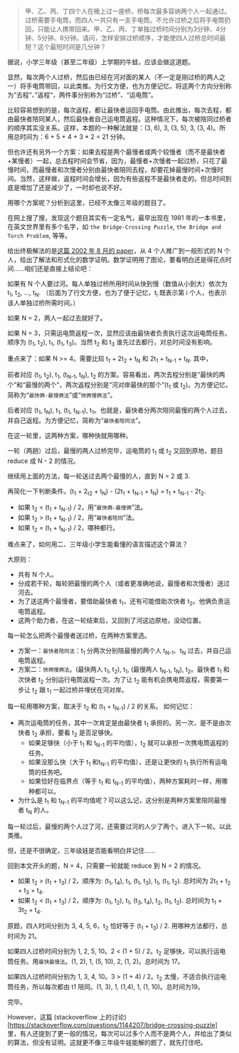 
> 甲、乙、丙、丁四个人在晚上过一座桥，桥每次最多容纳两个人一起通过。过桥需要手电筒，而四人一共只有一支手电筒。不允许过桥之后将手电筒扔回，只能让人携带回来。甲、乙、丙、丁单独过桥时间分别为3分钟、4分钟、5分钟、6分钟。请问，怎样安排过桥顺序，才能使四人过桥总时间最短？这个最短时间是几分钟？

据说，小学三年级（甚至二年级）上学期的牛蛙，应该会做这道题。

显然，每次两个人过桥，然后由已经在河对面的某人（不一定是刚过桥的两人之一）将手电筒带回，以此类推。为行文方便，也为方便记忆，将这两个方向分别称为”去程“、”返程“，两件事分别称为“过桥”、“运电筒”。

比较容易想到的是，每次返程，都让最快者运回手电筒。由此推出，每次去程，都由最快者陪同某人，然后最快者自己运电筒返程。这种情况下，每次被陪同过桥者的顺序其实没关系。这样，本题的一种解法就是：(3, 6), 3, (3, 5), 3, (3, 4)。所用总时间为：6 + 5 + 4 + 3 * 2 = 21 分钟。

但也许还有另外一个方案：如果去程是两个最慢者或两个较慢者（而不是最快者+某慢者）一起，总去程时间会节省，因为，最慢者+次慢者一起过桥，只花了最慢时间，而最慢者和次慢者分别由最快者陪同去程，却要花掉最慢时间+次慢时间。当然，这样做，返程时间会增长，因为有些返程不是最快者走的。但总时间到底是增加了还是减少了，一时却也说不好。

用哪个方案呢？分析到这里，已经不太像三年级的题目了。

在网上搜了搜，发现这个题目其实有一定名气，最早出现在 1981 年的一本书里，在英文世界里有多个名字，如 `the Bridge-Crossing Puzzle`, `the Bridge and Torch Problem`, 等等。

给出终极解法的是[这篇 2002 年 8 月的 paper](http://www.inf.fu-berlin.de/inst/ag-ti/members/uploads/tx_tipublications/Crossing_the_bridge_at_night.pdf)，从 4 个人推广到一般形式的 N 个人，给出了解法和形式化的数学证明。数学证明用了图论，要看明白还是得花点时间……咱们还是直接上结论吧：

如果有 N 个人要过河。每人单独过桥所用时间从快到慢（数值从小到大）依次为 t<sub>1</sub>, t<sub>2</sub>, ..., t<sub>N</sub>. （后面为了行文方便，也为了便于记忆，t<sub>i</sub> 既表示第 i 个人，也表示该人单独过桥所需时间。）

如果 N = 2，两人一起过去就好了。

如果 N = 3，只需运电筒返程一次，显然应该由最快者负责执行这次运电筒任务。顺序为 (t<sub>1</sub>, t<sub>2</sub>), t<sub>1</sub>, (t<sub>1</sub>, t<sub>3</sub>)。当然 t<sub>2</sub> 和 t<sub>3</sub> 谁先过去都行，对总时间没有影响。

重点来了：如果 N >= 4。需要比较 t<sub>1</sub> + 2t<sub>2</sub> + t<sub>N</sub> 和 2t<sub>1</sub> + t<sub>N-1</sub> + t<sub>N</sub>. 其中，

前者对应 (t<sub>1</sub>, t<sub>2</sub>), t<sub>1</sub>, (t<sub>N-1</sub>, t<sub>N</sub>), t<sub>2</sub> 的方案。容易看出，两次去程分别是“最快的两个”和“最慢的两个”，两次返程分别是“河对岸最快的那个”(t<sub>1</sub> 或 t<sub>2</sub>)。为方便记忆，简称为“`最快俩-最慢俩法`”或“`快俩慢俩法`”。

后者对应 (t<sub>1</sub>, t<sub>N</sub>), t<sub>1</sub>, (t<sub>1</sub>, t<sub>N-1</sub>), t<sub>1</sub>。也就是，最快者分两次陪同最慢的两个人过去，并自己返程。为方便记忆，简称为“`最快者陪同法`”。

在这一轮里，这两种方案，哪种快就用哪种。

一轮（两趟）过后，最慢的两人过桥完毕，运电筒的 t<sub>1</sub> 或 t<sub>2</sub> 又回到原地，题目 reduce 成 N - 2 的情况。

继续用上面的方法，每一轮送过去两个最慢的人，直到 N = 2 或 3.

再简化一下判断条件。(t<sub>1</sub> + 2<sub>t2</sub> + t<sub>N</sub>) - (2t<sub>1</sub> + t<sub>N-1</sub> + t<sub>N</sub>) = t<sub>1</sub> + t<sub>N-1</sub> - 2t<sub>2</sub>.
* 如果 t<sub>2</sub> < (t<sub>1</sub> + t<sub>N-1</sub>) / 2，用“`最快俩-最慢俩`”法。
* 如果 t<sub>2</sub> > (t<sub>1</sub> + t<sub>N-1</sub>) / 2，用“`最快者陪同`”法。
* 如果 t<sub>2</sub> = (t<sub>1</sub> + t<sub>N-1</sub>) / 2，哪种都行。

难点来了，如何用二、三年级小学生能看懂的语言描述这个算法？

大原则：
* 共有 N 个人。
* 分成若干轮，每轮把最慢的两个人（或者更准确地说，最慢者和次慢者）送过河去。
* 为了送这两个最慢者，要借助最快者 t<sub>1</sub>，还有可能借助次快者 t<sub>2</sub>。他俩负责运电筒返程。
* 这两个助力者，在这一轮结束后，又回到了河这边原地，没动位置。

每一轮怎么把两个最慢者送过桥，在两种方案里选。
* 方案一：`最快者陪同法`：t<sub>1</sub> 分两次分别陪最慢的两个人 t<sub>N-1</sub>、t<sub>N</sub> 过去，并自己运电筒返程。
* 方案二：`快俩慢俩法`。(最快两人 t<sub>1</sub>, t<sub>2</sub>), t<sub>1</sub>, (最慢两人 t<sub>N-1</sub>, t<sub>N</sub>), t<sub>2</sub>。最快者 t<sub>1</sub> 和次快者 t<sub>2</sub> 分别运行电筒返程一次。为了让 t<sub>2</sub> 能有机会携电筒返程，需要第一步让 t<sub>2</sub> 跟 t<sub>1</sub> 一起过桥并埋伏在河对岸。

每一轮用哪种方案，取决于 t<sub>2</sub> 和 (t<sub>1</sub> + t<sub>N-1</sub>) / 2 的关系。
如何记忆：
* 两次运电筒的任务，其中一次肯定是由最快者 t<sub>1</sub> 承担的。另一次，是不是由次快者 t<sub>2</sub> 承担，要看 t<sub>2</sub> 是否足够快。
	* 如果足够快（小于 t<sub>1</sub> 和 t<sub>N-1</sub> 的平均值），t<sub>2</sub> 就可以承担一次携电筒返程的任务。
	* 如果没那么快（大于 t<sub>1</sub> 和t<sub>N-1</sub> 的平均值），还是让更快的 t<sub>1</sub> 执行所有运电筒的任务吧。
	* 如果恰好在临界点（等于 t<sub>1</sub> 和 t<sub>N-1</sub> 的平均值），两种方案耗时一样，用哪种都可以。
* 为什么是 t<sub>1</sub> 和 t<sub>N-1</sub> 的平均值呢？可以这么记，这分别是两种方案里陪同最慢者 t<sub>N</sub> 的人。

每一轮过后，最慢的两个人过了河，还需要过河的人少了两个。进入下一轮。以此类推。

但，还是不很确定，三年级娃是否能看明白并记住……

回到本文开头的题，N = 4，只需要一轮就能 reduce 到 N = 2 的情况。
* 如果 t<sub>2</sub> > (t<sub>1</sub> + t<sub>3</sub>) / 2，顺序为: (t<sub>1</sub>, t<sub>4</sub>), t<sub>1</sub>, (t<sub>1</sub>, t<sub>3</sub>), t<sub>1</sub>, (t<sub>1</sub>, t<sub>2</sub>). 总时间为 2t<sub>1</sub> + t<sub>2</sub> + t<sub>3</sub> + t<sub>4</sub>.
* 如果 t<sub>2</sub> < (t<sub>1</sub> + t<sub>3</sub>) / 2，顺序为: (t<sub>1</sub>, t<sub>2</sub>), t<sub>1</sub>, (t<sub>3</sub>, t<sub>4</sub>), t<sub>2</sub>, (t<sub>1</sub>, t<sub>2</sub>). 总时间为 t<sub>1</sub> + 3t<sub>2</sub> + t<sub>4</sub>.

原题，四人时间分别为 3, 4, 5, 6，t<sub>2</sub> 恰好等于 (t<sub>1</sub> + t<sub>3</sub>) / 2. 用哪种方法都行，总时间为 21。

如果四人过桥时间分别为 1, 2, 5, 10。2 < (1 + 5) / 2。t<sub>2</sub> 足够快，可以执行运电筒任务。用`最快最慢法`。(1, 2), 1, (5, 10), 2, (1, 2)。总时间为 17。

如果四人过桥时间分别为 1, 3, 4, 10。3 > (1 + 4) / 2。t<sub>2</sub> 太慢，不适合执行运电筒任务，所以每次都由 t1</sub> 陪同。(1, 3), 1, (1,4), 1, (1, 10)。总时间为19。

完毕。

However，这篇 (stackoverflow 上的讨论)[https://stackoverflow.com/questions/1144207/bridge-crossing-puzzle] 里，有人还提到了更一般的情况，每次可以过多个人而不是两个人，并给出了类似的算法，但没有证明。这就更不像三年级牛娃能解的题了，就先打住吧。